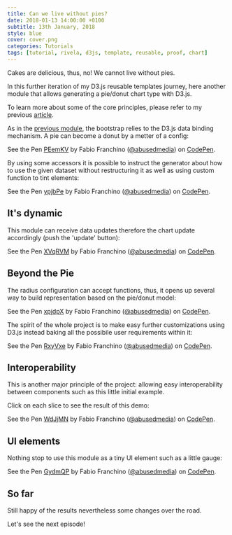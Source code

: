 ```yaml
---
title: Can we live without pies?
date: 2018-01-13 14:00:00 +0100
subtitle: 13th January, 2018
style: blue
cover: cover.png
categories: Tutorials
tags: [tutorial, rivela, d3js, template, reusable, proof, chart]
---
```


Cakes are delicious, thus, no! We cannot live without pies.

In this further iteration of my D3.js reusable templates journey, here another module that allows generating a pie/donut chart type with D3.js.

To learn more about some of the core principles, please refer to my previous [article](/blog/might-become-a-lib/).

As in the [previous module](/blog/might-become-a-lib/), the bootstrap relies to the D3.js data binding mechanism. A pie can become a donut by a metter of a config:

<p data-height="270" data-theme-id="light" data-slug-hash="PEemKV" data-default-tab="js,result" data-user="abusedmedia" data-embed-version="2" data-pen-title="PEemKV" class="codepen">See the Pen <a href="https://codepen.io/abusedmedia/pen/PEemKV/">PEemKV</a> by Fabio Franchino (<a href="https://codepen.io/abusedmedia">@abusedmedia</a>) on <a href="https://codepen.io">CodePen</a>.</p>

By using some accessors it is possible to instruct the generator about how to use the given dataset without restructuring it as well as using custom function to tint elements:

<p data-height="270" data-theme-id="light" data-slug-hash="ypjbPe" data-default-tab="js,result" data-user="abusedmedia" data-embed-version="2" data-pen-title="ypjbPe" class="codepen">See the Pen <a href="https://codepen.io/abusedmedia/pen/ypjbPe/">ypjbPe</a> by Fabio Franchino (<a href="https://codepen.io/abusedmedia">@abusedmedia</a>) on <a href="https://codepen.io">CodePen</a>.</p>

## It's dynamic

This module can receive data updates therefore the chart update accordingly (push the 'update' button):

<p data-height="290" data-theme-id="light" data-slug-hash="XVqRVM" data-default-tab="js,result" data-user="abusedmedia" data-embed-version="2" data-pen-title="XVqRVM" class="codepen">See the Pen <a href="https://codepen.io/abusedmedia/pen/XVqRVM/">XVqRVM</a> by Fabio Franchino (<a href="https://codepen.io/abusedmedia">@abusedmedia</a>) on <a href="https://codepen.io">CodePen</a>.</p>

## Beyond the Pie

The radius configuration can accept functions, thus, it opens up several way to build representation based on the pie/donut model:

<p data-height="270" data-theme-id="light" data-slug-hash="xpjdpX" data-default-tab="js,result" data-user="abusedmedia" data-embed-version="2" data-pen-title="xpjdpX" class="codepen">See the Pen <a href="https://codepen.io/abusedmedia/pen/xpjdpX/">xpjdpX</a> by Fabio Franchino (<a href="https://codepen.io/abusedmedia">@abusedmedia</a>) on <a href="https://codepen.io">CodePen</a>.</p>

The spirit of the whole project is to make easy further customizations using D3.js instead baking all the possibile user requirements within it:

<p data-height="270" data-theme-id="light" data-slug-hash="RxyVxe" data-default-tab="js,result" data-user="abusedmedia" data-embed-version="2" data-pen-title="RxyVxe" class="codepen">See the Pen <a href="https://codepen.io/abusedmedia/pen/RxyVxe/">RxyVxe</a> by Fabio Franchino (<a href="https://codepen.io/abusedmedia">@abusedmedia</a>) on <a href="https://codepen.io">CodePen</a>.</p>

## Interoperability

This is another major principle of the project: allowing easy interoperability between components such as this little initial example.

Click on each slice to see the result of this demo:

<p data-height="270" data-theme-id="light" data-slug-hash="WdJjMN" data-default-tab="js,result" data-user="abusedmedia" data-embed-version="2" data-pen-title="WdJjMN" class="codepen">See the Pen <a href="https://codepen.io/abusedmedia/pen/WdJjMN/">WdJjMN</a> by Fabio Franchino (<a href="https://codepen.io/abusedmedia">@abusedmedia</a>) on <a href="https://codepen.io">CodePen</a>.</p>

## UI elements

Nothing stop to use this module as a tiny UI element such as a little gauge:

<p data-height="290" data-theme-id="light" data-slug-hash="GydmQP" data-default-tab="js,result" data-user="abusedmedia" data-embed-version="2" data-pen-title="GydmQP" class="codepen">See the Pen <a href="https://codepen.io/abusedmedia/pen/GydmQP/">GydmQP</a> by Fabio Franchino (<a href="https://codepen.io/abusedmedia">@abusedmedia</a>) on <a href="https://codepen.io">CodePen</a>.</p>

## So far

Still happy of the results nevertheless some changes over the road. 

Let's see the next episode!

